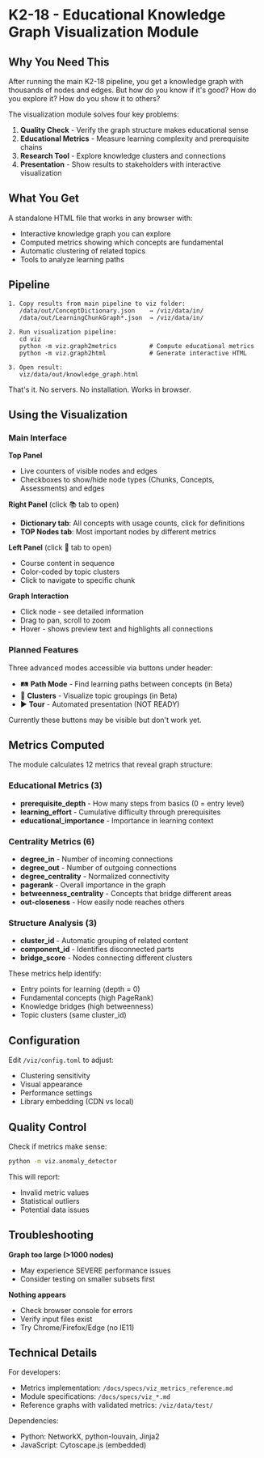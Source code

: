 # K2-18 - Educational Knowledge Graph Visualization Module

## Why You Need This

After running the main K2-18 pipeline, you get a knowledge graph with thousands of nodes and edges. But how do you know if it's good? How do you explore it? How do you show it to others?

The visualization module solves four key problems:

1. **Quality Check** - Verify the graph structure makes educational sense
2. **Educational Metrics** - Measure learning complexity and prerequisite chains  
3. **Research Tool** - Explore knowledge clusters and connections
4. **Presentation** - Show results to stakeholders with interactive visualization

## What You Get

A standalone HTML file that works in any browser with:
- Interactive knowledge graph you can explore
- Computed metrics showing which concepts are fundamental
- Automatic clustering of related topics
- Tools to analyze learning paths

## Pipeline

```
1. Copy results from main pipeline to viz folder:
   /data/out/ConceptDictionary.json    → /viz/data/in/
   /data/out/LearningChunkGraph*.json  → /viz/data/in/

2. Run visualization pipeline:
   cd viz
   python -m viz.graph2metrics         # Compute educational metrics
   python -m viz.graph2html            # Generate interactive HTML

3. Open result:
   viz/data/out/knowledge_graph.html
```

That's it. No servers. No installation. Works in browser.

## Using the Visualization

### Main Interface

**Top Panel**
- Live counters of visible nodes and edges
- Checkboxes to show/hide node types (Chunks, Concepts, Assessments) and edges

**Right Panel** (click 📚 tab to open)
- **Dictionary tab**: All concepts with usage counts, click for definitions
- **TOP Nodes tab**: Most important nodes by different metrics

**Left Panel** (click 📖 tab to open)
- Course content in sequence
- Color-coded by topic clusters
- Click to navigate to specific chunk

**Graph Interaction**
- Click node - see detailed information
- Drag to pan, scroll to zoom
- Hover - shows preview text and highlights all connections

### Planned Features

Three advanced modes accessible via buttons under header:
- 🛤️ **Path Mode** - Find learning paths between concepts (in Beta)
- 🎨 **Clusters** - Visualize topic groupings (in Beta)
- ▶️ **Tour** - Automated presentation (NOT READY)

Currently these buttons may be visible but don't work yet.

## Metrics Computed

The module calculates 12 metrics that reveal graph structure:

### Educational Metrics (3)
- **prerequisite_depth** - How many steps from basics (0 = entry level)
- **learning_effort** - Cumulative difficulty through prerequisites
- **educational_importance** - Importance in learning context

### Centrality Metrics (6)
- **degree_in** - Number of incoming connections
- **degree_out** - Number of outgoing connections
- **degree_centrality** - Normalized connectivity
- **pagerank** - Overall importance in the graph
- **betweenness_centrality** - Concepts that bridge different areas
- **out-closeness** - How easily node reaches others

### Structure Analysis (3)
- **cluster_id** - Automatic grouping of related content
- **component_id** - Identifies disconnected parts
- **bridge_score** - Nodes connecting different clusters

These metrics help identify:
- Entry points for learning (depth = 0)
- Fundamental concepts (high PageRank)
- Knowledge bridges (high betweenness)
- Topic clusters (same cluster_id)

## Configuration

Edit `/viz/config.toml` to adjust:
- Clustering sensitivity
- Visual appearance
- Performance settings
- Library embedding (CDN vs local)

## Quality Control

Check if metrics make sense:
```bash
python -m viz.anomaly_detector
```

This will report:
- Invalid metric values
- Statistical outliers
- Potential data issues

## Troubleshooting

**Graph too large (>1000 nodes)**
- May experience SEVERE performance issues
- Consider testing on smaller subsets first

**Nothing appears**
- Check browser console for errors
- Verify input files exist
- Try Chrome/Firefox/Edge (no IE11)

## Technical Details

For developers:
- Metrics implementation: `/docs/specs/viz_metrics_reference.md`
- Module specifications: `/docs/specs/viz_*.md`
- Reference graphs with validated metrics: `/viz/data/test/`

Dependencies:
- Python: NetworkX, python-louvain, Jinja2
- JavaScript: Cytoscape.js (embedded)